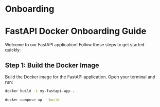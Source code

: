 # Onboarding
# FastAPI Docker Onboarding Guide

Welcome to our FastAPI application! Follow these steps to get started quickly:

## Step 1: Build the Docker Image

Build the Docker image for the FastAPI application. Open your terminal and run:

```bash
docker build -t my-fastapi-app .

docker-compose up --build 


